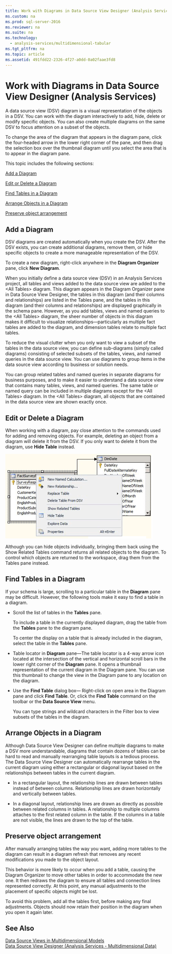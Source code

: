 ```yaml
---
title: Work with Diagrams in Data Source View Designer (Analysis Services)
ms.custom: na
ms.prod: sql-server-2016
ms.reviewer: na
ms.suite: na
ms.technology: 
  - analysis-services/multidimensional-tabular
ms.tgt_pltfrm: na
ms.topic: article
ms.assetid: 491fdd22-2326-4f27-a0dd-0a02faae3fd8
---
```

# Work with Diagrams in Data Source View Designer (Analysis Services)
  A data source view (DSV) diagram is a visual representation of the objects in a DSV. You can work with the diagram interactively to add, hide, delete or modify specific objects. You can also create multiple diagrams on the same DSV to focus attention on a subset of the objects.  
  
 To change the area of the diagram that appears in the diagram pane, click the four-headed arrow in the lower right corner of the pane, and then drag the selection box over the thumbnail diagram until you select the area that is to appear in the diagram pane.  
  
 This topic includes the following sections:  
  
 [Add a Diagram](#bkmk_add)  
  
 [Edit or Delete a Diagram](#bkmk_edit)  
  
 [Find Tables in a Diagram](#bkmk_findtables)  
  
 [Arrange Objects in a Diagram](#bkmk_arrangeobjects)  
  
 [Preserve object arrangement](#bkmk_preserve)  
  
##  <a name="bkmk_add"></a> Add a Diagram  
 DSV diagrams are created automatically when you create the DSV. After the DSV exists, you can create additional diagrams, remove them, or hide specific objects to create a more manageable representation of the DSV.  
  
 To create a new diagram, right-click anywhere in the **Diagram Organizer** pane, click **New Diagram**.  
  
 When you initially define a data source view (DSV) in an Analysis Services project, all tables and views added to the data source view are added to the <All Tables\> diagram. This diagram appears in the Diagram Organizer pane in Data Source View Designer, the tables in this diagram (and their columns and relationships) are listed in the Tables pane, and the tables in this diagram (and their columns and relationships) are displayed graphically in the schema pane. However, as you add tables, views and named queries to the <All Tables\> diagram, the sheer number of objects in this diagram makes it difficult to visualize relationships—particularly as multiple fact tables are added to the diagram, and dimension tables relate to multiple fact tables.  
  
 To reduce the visual clutter when you only want to view a subset of the tables in the data source view, you can define sub-diagrams (simply called diagrams) consisting of selected subsets of the tables, views, and named queries in the data source view. You can use diagrams to group items in the data source view according to business or solution needs.  
  
 You can group related tables and named queries in separate diagrams for business purposes, and to make it easier to understand a data source view that contains many tables, views, and named queries. The same table or named query can be included in multiple diagrams except for the <All Tables\> diagram. In the <All Tables\> diagram, all objects that are contained in the data source view are shown exactly once.  
  
##  <a name="bkmk_edit"></a> Edit or Delete a Diagram  
 When working with a diagram, pay close attention to the commands used for adding and removing objects. For example, deleting an object from a diagram will delete it from the DSV. If you only want to delete it from the diagram, use **Hide Table** instead.  
  
 ![Screenshot of diagram workspace, right-click menu](../../Topics/TopicNameContainA/media/SSAS_OLAPDSV_Diagram.gif "SSAS_OLAPDSV_Diagram")  
  
 Although you can hide objects individually, bringing them back using the Show Related Tables command returns all related objects to the diagram. To control which objects are returned to the workspace, drag them from the Tables pane instead.  
  
##  <a name="bkmk_findtables"></a> Find Tables in a Diagram  
 If your schema is large, scrolling to a particular table in the **Diagram** pane may be difficult. However, the following tools make it easy to find a table in a diagram.  
  
-   Scroll the list of tables in the **Tables** pane.  
  
     To include a table in the currently displayed diagram, drag the table from the **Tables** pane to the diagram pane.  
  
     To center the display on a table that is already included in the diagram, select the table in the **Tables** pane.  
  
-   Table locator in **Diagram** pane—The table locator is a 4-way arrow icon located at the intersection of the vertical and horizontal scroll bars in the lower right corner of the **Diagram** pane. It opens a thumbnail representation of the current diagram in the Diagram pane. You can use this thumbnail to change the view in the Diagram pane to any location on the diagram.  
  
-   Use the **Find Table** dialog box— Right-click on open area in the Diagram pane and click **Find Table**. Or, click the **Find Table** command on the toolbar or the **Data Source View** menu.  
  
     You can type strings and wildcard characters in the Filter box to view subsets of the tables in the diagram.  
  
##  <a name="bkmk_arrangeobjects"></a> Arrange Objects in a Diagram  
 Although Data Source View Designer can define multiple diagrams to make a DSV more understandable, diagrams that contain dozens of tables can be hard to read and manually rearranging table layouts is a tedious process. The Data Source View Designer can automatically rearrange tables in the current diagram using either a rectangular or diagonal layout based on the relationships between tables in the current diagram.  
  
-   In a rectangular layout, the relationship lines are drawn between tables instead of between columns. Relationship lines are drawn horizontally and vertically between tables.  
  
-   In a diagonal layout, relationship lines are drawn as directly as possible between related columns in tables. A relationship to multiple columns attaches to the first related column in the table. If the columns in a table are not visible, the lines are drawn to the top of the table.  
  
##  <a name="bkmk_preserve"></a> Preserve object arrangement  
 After manually arranging tables the way you want, adding more tables to the diagram can result in a diagram refresh that removes any recent modifications you made to the object layout.  
  
 This behavior is more likely to occur when you add a table, causing the Diagram Organizer to move other tables in order to accommodate the new one. It then redraws the diagram to ensure all tables and connection lines represented correctly. At this point, any manual adjustments to the placement of specific objects might be lost.  
  
 To avoid this problem, add all the tables first, before making any final adjustments. Objects should now retain their position in the diagram when you open it again later.  
  
## See Also  
 [Data Source Views in Multidimensional Models](../../Topics/TopicNameNotContainA/Data-Source-Views-in-Multidimensional-Models.md)   
 [Data Source View Designer &#40;Analysis Services - Multidimensional Data&#41;](../../Topics/TopicNameNotContainA/Data-Source-View-Designer--Analysis-Services---Multidimensional-Data-.md)  
  
  